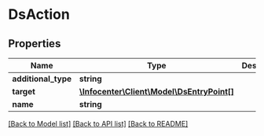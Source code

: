 # DsAction

## Properties
Name | Type | Description | Notes
------------ | ------------- | ------------- | -------------
**additional_type** | **string** |  | [optional] 
**target** | [**\Infocenter\Client\Model\DsEntryPoint[]**](DsEntryPoint.md) |  | [optional] 
**name** | **string** |  | [optional] 

[[Back to Model list]](../../README.md#documentation-for-models) [[Back to API list]](../../README.md#documentation-for-api-endpoints) [[Back to README]](../../README.md)

